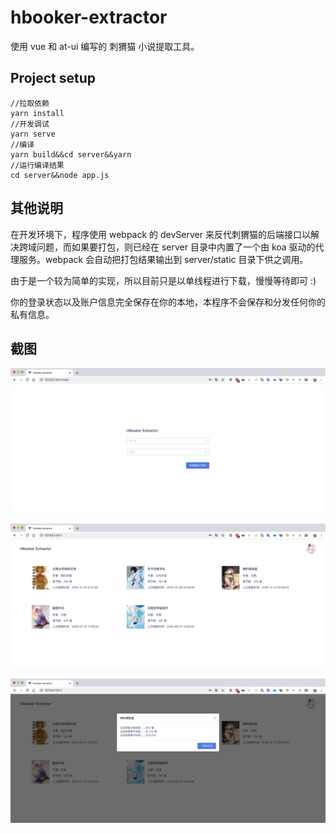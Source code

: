 # hbooker-extractor

使用 vue 和 at-ui 编写的 刺猬猫 小说提取工具。

## Project setup

```
//拉取依赖
yarn install
//开发调试
yarn serve
//编译
yarn build&&cd server&&yarn
//运行编译结果
cd server&&node app.js
```

## 其他说明

在开发环境下，程序使用 webpack 的 devServer 来反代刺猬猫的后端接口以解决跨域问题，而如果要打包，则已经在 server 目录中内置了一个由 koa 驱动的代理服务。webpack 会自动把打包结果输出到 server/static 目录下供之调用。

由于是一个较为简单的实现，所以目前只是以单线程进行下载，慢慢等待即可 :)

你的登录状态以及账户信息完全保存在你的本地，本程序不会保存和分发任何你的私有信息。

## 截图

![](images/1.jpg)

![](images/2.jpg)

![](images/3.jpg)
